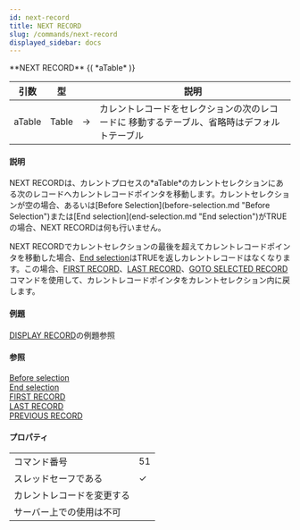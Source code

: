 ```yaml
---
id: next-record
title: NEXT RECORD
slug: /commands/next-record
displayed_sidebar: docs
---
```


<!--REF #_command_.NEXT RECORD.Syntax-->**NEXT RECORD** {( *aTable* )}<!-- END REF-->
<!--REF #_command_.NEXT RECORD.Params-->
| 引数 | 型 |  | 説明 |
| --- | --- | --- | --- |
| aTable | Table | &#8594;  | カレントレコードをセレクションの次のレコードに 移動するテーブル、省略時はデフォルトテーブル |

<!-- END REF-->

#### 説明 

<!--REF #_command_.NEXT RECORD.Summary-->NEXT RECORDは、カレントプロセスの*aTable*のカレントセレクションにある次のレコードへカレントレコードポインタを移動します。<!-- END REF-->カレントセレクションが空の場合、あるいは[Before Selection](before-selection.md "Before Selection")または[End selection](end-selection.md "End selection")がTRUEの場合、NEXT RECORDは何も行いません。

NEXT RECORDでカレントセレクションの最後を超えてカレントレコードポインタを移動した場合、[End selection](end-selection.md "End selection")はTRUEを返しカレントレコードはなくなります。この場合、[FIRST RECORD](first-record.md "FIRST RECORD")、[LAST RECORD](last-record.md "LAST RECORD")、[GOTO SELECTED RECORD](goto-selected-record.md "GOTO SELECTED RECORD")コマンドを使用して、カレントレコードポインタをカレントセレクション内に戻します。

#### 例題 

[DISPLAY RECORD](display-record.md "DISPLAY RECORD")の例題参照

#### 参照 

[Before selection](before-selection.md)  
[End selection](end-selection.md)  
[FIRST RECORD](first-record.md)  
[LAST RECORD](last-record.md)  
[PREVIOUS RECORD](previous-record.md)  

#### プロパティ
|  |  |
| --- | --- |
| コマンド番号 | 51 |
| スレッドセーフである | &check; |
| カレントレコードを変更する ||
| サーバー上での使用は不可 ||


